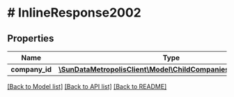 # # InlineResponse2002

## Properties

Name | Type | Description | Notes
------------ | ------------- | ------------- | -------------
**company_id** | [**\SunDataMetropolisClient\Model\ChildCompaniesTagsResponse[]**](ChildCompaniesTagsResponse.md) |  | [optional] 

[[Back to Model list]](../../README.md#documentation-for-models) [[Back to API list]](../../README.md#documentation-for-api-endpoints) [[Back to README]](../../README.md)


